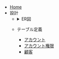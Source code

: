 * [Home](home)  
* 設計  
    - <details><summary>ER図</summary>

        - [ER図-アカウント](設計/テーブル定義/ER図-アカウント)  
        - [ER図-全体](設計/テーブル定義/ER図-全体)  
        - [ER図-顧客](設計/テーブル定義/ER図-顧客)  

      </details>
    - テーブル定義  
        - [アカウント](設計/テーブル定義/アカウント)  
        - [アカウント権限](設計/テーブル定義/アカウント権限)  
        - [顧客](設計/テーブル定義/顧客)  
